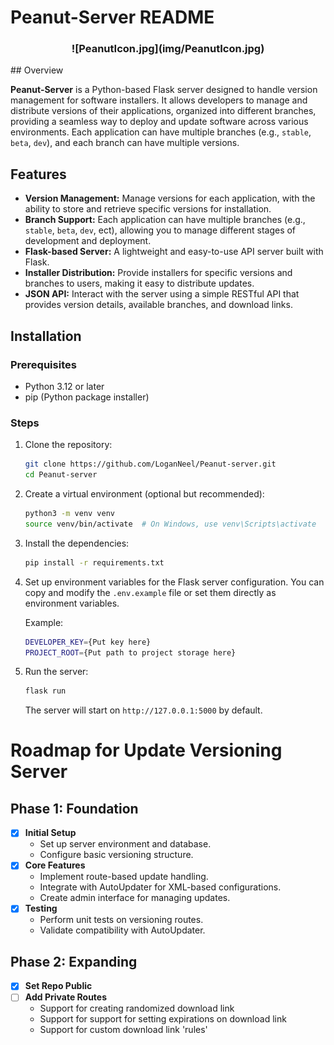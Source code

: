 # Peanut-Server README

<h3 style="text-align:center;">![PeanutIcon.jpg](img/PeanutIcon.jpg)</h3>
## Overview

**Peanut-Server** is a Python-based Flask server designed to handle version management for software installers. It allows developers to manage and distribute versions of their applications, organized into different branches, providing a seamless way to deploy and update software across various environments. Each application can have multiple branches (e.g., `stable`, `beta`, `dev`), and each branch can have multiple versions.

## Features

- **Version Management:** Manage versions for each application, with the ability to store and retrieve specific versions for installation.
- **Branch Support:** Each application can have multiple branches (e.g., `stable`, `beta`, `dev`, ect), allowing you to manage different stages of development and deployment.
- **Flask-based Server:** A lightweight and easy-to-use API server built with Flask.
- **Installer Distribution:** Provide installers for specific versions and branches to users, making it easy to distribute updates.
- **JSON API:** Interact with the server using a simple RESTful API that provides version details, available branches, and download links.

## Installation

### Prerequisites

- Python 3.12 or later
- pip (Python package installer)

### Steps

1. Clone the repository:

    ```bash
    git clone https://github.com/LoganNeel/Peanut-server.git
    cd Peanut-server
    ```

2. Create a virtual environment (optional but recommended):

    ```bash
    python3 -m venv venv
    source venv/bin/activate  # On Windows, use venv\Scripts\activate
    ```

3. Install the dependencies:

    ```bash
    pip install -r requirements.txt
    ```

4. Set up environment variables for the Flask server configuration. You can copy and modify the `.env.example` file or set them directly as environment variables.

    Example:

    ```bash
    DEVELOPER_KEY={Put key here}
    PROJECT_ROOT={Put path to project storage here}
    ```

5. Run the server:

    ```bash
    flask run
    ```

    The server will start on `http://127.0.0.1:5000` by default.


# Roadmap for Update Versioning Server

## Phase 1: Foundation
- [x] **Initial Setup**
  - Set up server environment and database.
  - Configure basic versioning structure.
- [x] **Core Features**
  - Implement route-based update handling.
  - Integrate with AutoUpdater for XML-based configurations.
  - Create admin interface for managing updates.
- [x] **Testing**
  - Perform unit tests on versioning routes.
  - Validate compatibility with AutoUpdater.

## Phase 2: Expanding
- [x] **Set Repo Public**
- [ ] **Add Private Routes**
    - Support for creating randomized download link
    - Support for support for setting expirations on download link
    - Support for custom download link 'rules'

